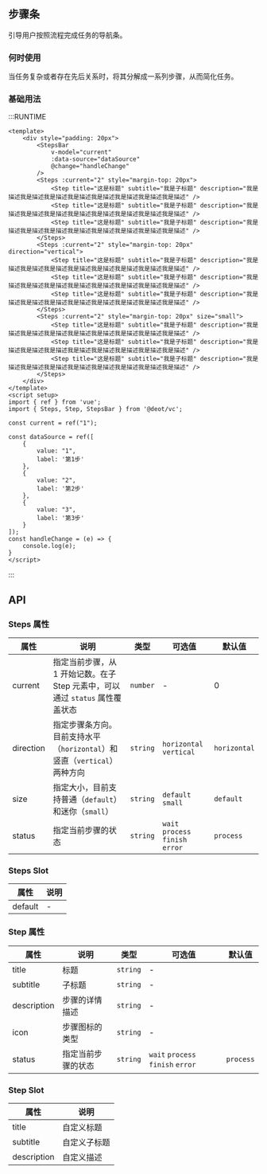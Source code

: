## 步骤条
引导用户按照流程完成任务的导航条。

### 何时使用
当任务复杂或者存在先后关系时，将其分解成一系列步骤，从而简化任务。

### 基础用法
<!-- 仅展示最基本的用法 -->
:::RUNTIME
```vue
<template>
	<div style="padding: 20px">
		<StepsBar 
			v-model="current"
			:data-source="dataSource"
			@change="handleChange"
		/>
		<Steps :current="2" style="margin-top: 20px">
			<Step title="这是标题" subtitle="我是子标题" description="我是描述我是描述我是描述我是描述我是描述我是描述我是描述我是描述" />
			<Step title="这是标题" subtitle="我是子标题" description="我是描述我是描述我是描述我是描述我是描述我是描述我是描述我是描述" />
			<Step title="这是标题" subtitle="我是子标题" description="我是描述我是描述我是描述我是描述我是描述我是描述我是描述我是描述" />
		</Steps>
		<Steps :current="2" style="margin-top: 20px" direction="vertical">
			<Step title="这是标题" subtitle="我是子标题" description="我是描述我是描述我是描述我是描述我是描述我是描述我是描述我是描述" />
			<Step title="这是标题" subtitle="我是子标题" description="我是描述我是描述我是描述我是描述我是描述我是描述我是描述我是描述" />
			<Step title="这是标题" subtitle="我是子标题" description="我是描述我是描述我是描述我是描述我是描述我是描述我是描述我是描述" />
		</Steps>
		<Steps :current="2" style="margin-top: 20px" size="small">
			<Step title="这是标题" subtitle="我是子标题" description="我是描述我是描述我是描述我是描述我是描述我是描述我是描述我是描述" />
			<Step title="这是标题" subtitle="我是子标题" description="我是描述我是描述我是描述我是描述我是描述我是描述我是描述我是描述" />
			<Step title="这是标题" subtitle="我是子标题" description="我是描述我是描述我是描述我是描述我是描述我是描述我是描述我是描述" />
		</Steps>
	</div>
</template>
<script setup>
import { ref } from 'vue';
import { Steps, Step, StepsBar } from '@deot/vc';

const current = ref("1");

const dataSource = ref([
	{ 
		value: "1",
		label: '第1步'
	},
	{ 
		value: "2",
		label: '第2步'
	},
	{ 
		value: "3",
		label: '第3步'
	}
]);
const handleChange = (e) => {
	console.log(e);
}
</script>
```
:::

## API
### Steps 属性

| 属性        | 说明                                               | 类型       | 可选值                               | 默认值          |
| --------- | ------------------------------------------------ | -------- | --------------------------------- | ------------ |
| current   | 指定当前步骤，从 1 开始记数。在子 Step 元素中，可以通过 `status` 属性覆盖状态 | `number` | -                                 | 0            |
| direction | 指定步骤条方向。目前支持水平（`horizontal`）和竖直（`vertical`）两种方向  | `string` | `horizontal` `vertical`           | `horizontal` |
| size      | 指定大小，目前支持普通（`default`）和迷你（`small`）               | `string` | `default` `small`                 | `default`    |
| status    | 指定当前步骤的状态                                        | `string` | `wait` `process` `finish` `error` | `process`    |


### Steps Slot
属性 | 说明
---|---
default | -

### Step 属性

| 属性          | 说明        | 类型       | 可选值                               | 默认值       |
| ----------- | --------- | -------- | --------------------------------- | --------- |
| title       | 标题        | `string` | -                                 |           |
| subtitle    | 子标题       | `string` | -                                 |           |
| description | 步骤的详情描述   | `string` | -                                 |           |
| icon        | 步骤图标的类型   | `string` | -                                 |           |
| status      | 指定当前步骤的状态 | `string` | `wait` `process` `finish` `error` | `process` |

### Step Slot

| 属性          | 说明     |
| ----------- | ------ |
| title       | 自定义标题  |
| subtitle    | 自定义子标题 |
| description | 自定义描述  |



